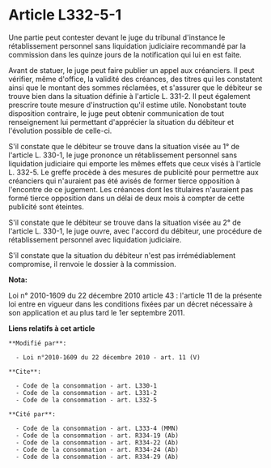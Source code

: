 # Article L332-5-1

Une partie peut contester devant le juge du tribunal d'instance le rétablissement personnel sans liquidation judiciaire
recommandé par la commission dans les quinze jours de la notification qui lui en est faite. 

Avant de statuer, le juge peut faire publier un appel aux créanciers. Il peut vérifier, même d'office, la validité des
créances, des titres qui les constatent ainsi que le montant des sommes réclamées, et s'assurer que le débiteur se trouve
bien dans la situation définie à l'article L. 331-2. Il peut également prescrire toute mesure d'instruction qu'il estime
utile. Nonobstant toute disposition contraire, le juge peut obtenir communication de tout renseignement lui permettant
d'apprécier la situation du débiteur et l'évolution possible de celle-ci.

S'il constate que le débiteur se trouve dans la situation visée au 1° de l'article L. 330-1, le juge prononce un
rétablissement personnel sans liquidation judiciaire qui emporte les mêmes effets que ceux visés à l'article L. 332-5. Le
greffe procède à des mesures de publicité pour permettre aux créanciers qui n'auraient pas été avisés de former tierce
opposition à l'encontre de ce jugement. Les créances dont les titulaires n'auraient pas formé tierce opposition dans un délai
de deux mois à compter de cette publicité sont éteintes.

S'il constate que le débiteur se trouve dans la situation visée au 2° de l'article L. 330-1, le juge ouvre, avec l'accord du
débiteur, une procédure de rétablissement personnel avec liquidation judiciaire.

S'il constate que la situation du débiteur n'est pas irrémédiablement compromise, il renvoie le dossier à la commission.

**Nota:**

Loi n° 2010-1609 du 22 décembre 2010 article 43 : l'article 11 de la présente loi entre en vigueur dans les conditions fixées
par un décret nécessaire à son application et au plus tard le 1er septembre 2011.

**Liens relatifs à cet article**

	**Modifié par**:

	  - Loi n°2010-1609 du 22 décembre 2010 - art. 11 (V)

	**Cite**:

	  - Code de la consommation - art. L330-1
	  - Code de la consommation - art. L331-2
	  - Code de la consommation - art. L332-5

	**Cité par**:

	  - Code de la consommation - art. L333-4 (MMN)
	  - Code de la consommation - art. R334-19 (Ab)
	  - Code de la consommation - art. R334-22 (Ab)
	  - Code de la consommation - art. R334-24 (Ab)
	  - Code de la consommation - art. R334-29 (Ab)
